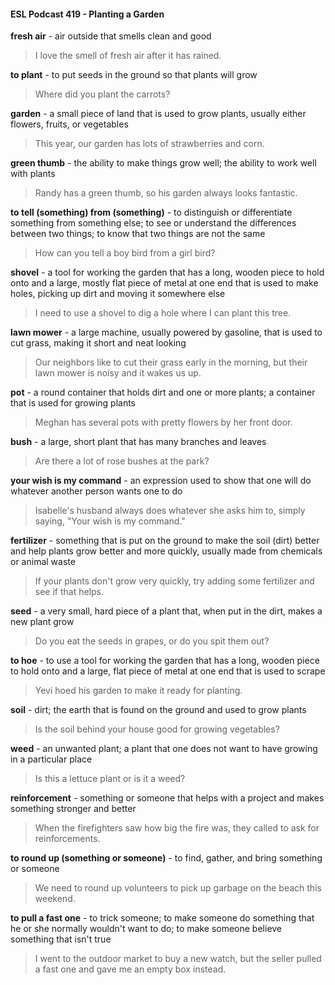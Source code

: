 #### ESL Podcast 419 - Planting a Garden

**fresh air** - air outside that smells clean and good

> I love the smell of fresh air after it has rained.

**to plant** - to put seeds in the ground so that plants will grow

> Where did you plant the carrots?

**garden** - a small piece of land that is used to grow plants, usually either flowers,
fruits, or vegetables

> This year, our garden has lots of strawberries and corn.

**green thumb** - the ability to make things grow well; the ability to work well with
plants

> Randy has a green thumb, so his garden always looks fantastic.

**to tell (something) from (something)** - to distinguish or differentiate something
from something else; to see or understand the differences between two things; to
know that two things are not the same

> How can you tell a boy bird from a girl bird?

**shovel** - a tool for working the garden that has a long, wooden piece to hold
onto and a large, mostly flat piece of metal at one end that is used to make holes,
picking up dirt and moving it somewhere else

> I need to use a shovel to dig a hole where I can plant this tree.

**lawn mower** - a large machine, usually powered by gasoline, that is used to cut
grass, making it short and neat looking

> Our neighbors like to cut their grass early in the morning, but their lawn mower
is noisy and it wakes us up.

**pot** - a round container that holds dirt and one or more plants; a container that is
used for growing plants

> Meghan has several pots with pretty flowers by her front door.

**bush** - a large, short plant that has many branches and leaves

> Are there a lot of rose bushes at the park?

**your wish is my command** - an expression used to show that one will do
whatever another person wants one to do

> Isabelle's husband always does whatever she asks him to, simply saying, "Your
wish is my command."

**fertilizer** - something that is put on the ground to make the soil (dirt) better and
help plants grow better and more quickly, usually made from chemicals or animal
waste

> If your plants don't grow very quickly, try adding some fertilizer and see if that
helps.

**seed** - a very small, hard piece of a plant that, when put in the dirt, makes a new
plant grow

> Do you eat the seeds in grapes, or do you spit them out?

**to hoe** - to use a tool for working the garden that has a long, wooden piece to
hold onto and a large, flat piece of metal at one end that is used to scrape

> Yevi hoed his garden to make it ready for planting.

**soil** - dirt; the earth that is found on the ground and used to grow plants

> Is the soil behind your house good for growing vegetables?

**weed** - an unwanted plant; a plant that one does not want to have growing in a
particular place

> Is this a lettuce plant or is it a weed?

**reinforcement** - something or someone that helps with a project and makes
something stronger and better

> When the firefighters saw how big the fire was, they called to ask for
reinforcements.

**to round up (something or someone)** - to find, gather, and bring something or
someone

> We need to round up volunteers to pick up garbage on the beach this weekend.

**to pull a fast one** - to trick someone; to make someone do something that he or
she normally wouldn't want to do; to make someone believe something that isn't
true

> I went to the outdoor market to buy a new watch, but the seller pulled a fast one
and gave me an empty box instead.

